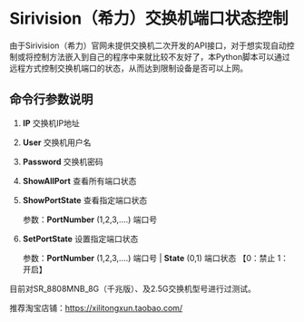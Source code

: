 # Sirivision（希力）交换机端口状态控制

由于Sirivision（希力）官网未提供交换机二次开发的API接口，对于想实现自动控制或将控制方法嵌入到自己的程序中来就比较不友好了，本Python脚本可以通过远程方式控制交换机端口的状态，从而达到限制设备是否可以上网。

## 命令行参数说明
1. **IP** 交换机IP地址

2. **User** 交换机用户名

3. **Password** 交换机密码

4. **ShowAllPort** 查看所有端口状态

5. **ShowPortState** 查看指定端口状态

    参数：**PortNumber** (1,2,3,....) 端口号

6. **SetPortState** 设置指定端口状态

    参数：**PortNumber** (1,2,3,....) 端口号 | **State** (0,1) 端口状态 【0：禁止 1：开启】





目前对SR_8808MNB_8G（千兆版）、及2.5G交换机型号进行过测试。

推荐淘宝店铺：https://xilitongxun.taobao.com/
